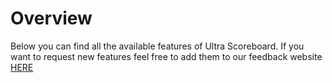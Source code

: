 # Overview
Below you can find all the available features of Ultra Scoreboard. If you want to request new features feel free to add them to our feedback website [HERE](https://feedback.techscode.com/t/ultrascoreboards)
